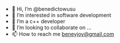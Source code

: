 - 👋 Hi, I’m @benedictowusu
- 👀 I’m interested in software development 
- 🌱 I’m a c++ developer
- 💞️ I’m looking to collaborate on ...
- 📫 How to reach me beneyjoy@gmail.com 

<!---
benedictowusu/benedictowusu is a ✨ special ✨ repository because its `README.md` (this file) appears on your GitHub profile.
You can click the Preview link to take a look at your changes.
--->
